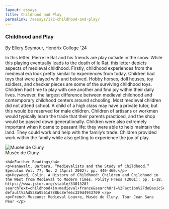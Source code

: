 ```yaml
---
layout: essays
title: Childhood and Play
permalink: /essays/172-childhood-and-play/
---
```


<div id="male-female-honor" class="essay">
<h3 class="essay-title">Childhood and Play</h3>
<div class="essay-author">By Ellery Seymour, Hendrix College '24</div>
<div class="essay-content">
    <p>In this letter, Pierre le Rat and his friends are play outside in the snow. While this playing eventually leads to the death of le Rat, this letter depicts aspects of medieval childhood. Firstly, childhood experiences from the medieval era look pretty similar to experiences from today. Children had toys that were played with and beloved. Hobby horses, doll houses, toy soldiers, and checker pieces are some of the surviving childhood toys. Children had time to play with one another and find joy within their daily lives. However, the largest difference between medieval childhood and contemporary childhood centers around schooling. Most medieval children did not attend school. A child of a high class may have a private tutor, but this would be reserved for male children. Children of artisans or workmen would typically learn the trade that their parents practiced, and the shop would be passed down generationally. Children were also extremely important when it came to peasant life: they were able to help maintain the land. They could work and help with the family’s trade. Children provided work within the family while also getting to experience the joy of play.  </p>


<div class="image-container">
<img src="/assets/images/essayImg/Childhoodandplay.png" alt="Musée de Cluny " class="essay-image">
<div class="image-caption">Musée de Cluny </div>
</div>
    
    <h4>Further Reading</h4>
    <p>Hanawalt, Barbara. “Medievalists and the Study of Childhood.” Speculum Vol. 77, No. 2 (April 2002): pp. 440-460.</p>
    <p>Heywood, Colin. A History of Childhood: Children and Childhood in the West from Medieval to Modern Times. Polity Press (2001): pp. 1-18. https://www.jstor.org/stable/3301328?searchText=childhood+in+medieval+france&searchUri=%2Faction%2FdoBasicSearch%3FQuery%3Dchildhood%2Bin%2Bmedieval%2Bfrance&ab_segments=0%2Fbasic_search_gsv2%2Fcontrol&refreqid=fastly-default%3Ad528a9561d788bc8efe6c329d4943709 </p>
    <p>French Museums: Medieval Louvre, Musée de Cluny, Tour Jean Sans Peur </p>

</div>
</div>